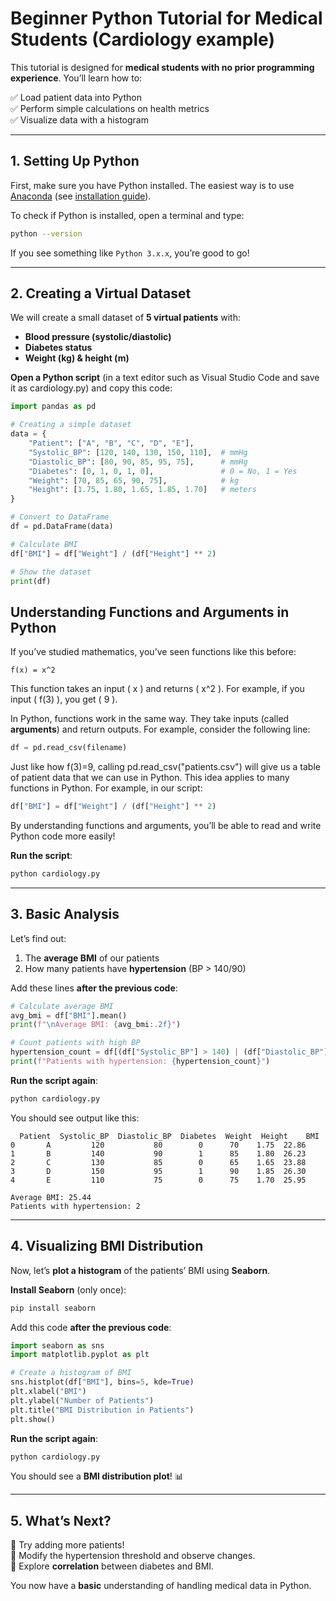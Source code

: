 # **Beginner Python Tutorial for Medical Students (Cardiology example)**  

This tutorial is designed for **medical students with no prior programming experience**. You’ll learn how to:  

✅ Load patient data into Python  
✅ Perform simple calculations on health metrics  
✅ Visualize data with a histogram  

---

## **1. Setting Up Python**  

First, make sure you have Python installed. The easiest way is to use [Anaconda](https://www.anaconda.com/products/distribution) (see [installation guide](anaconda_basics.md)).  

To check if Python is installed, open a terminal and type:  

```bash
python --version
```

If you see something like `Python 3.x.x`, you’re good to go!  

---

## **2. Creating a Virtual Dataset**  

We will create a small dataset of **5 virtual patients** with:  
- **Blood pressure (systolic/diastolic)**  
- **Diabetes status**  
- **Weight (kg) & height (m)**  

**Open a Python script** (in a text editor such as Visual Studio Code and save it as cardiology.py) and copy this code:

```python
import pandas as pd

# Creating a simple dataset
data = {
    "Patient": ["A", "B", "C", "D", "E"],
    "Systolic_BP": [120, 140, 130, 150, 110],  # mmHg
    "Diastolic_BP": [80, 90, 85, 95, 75],      # mmHg
    "Diabetes": [0, 1, 0, 1, 0],               # 0 = No, 1 = Yes
    "Weight": [70, 85, 65, 90, 75],            # kg
    "Height": [1.75, 1.80, 1.65, 1.85, 1.70]   # meters
}

# Convert to DataFrame
df = pd.DataFrame(data)

# Calculate BMI
df["BMI"] = df["Weight"] / (df["Height"] ** 2)

# Show the dataset
print(df)
```

## **Understanding Functions and Arguments in Python**  

If you’ve studied mathematics, you’ve seen functions like this before:

`f(x) = x^2`

This function takes an input \( x \) and returns \( x^2 \). For example, if you input \( f(3) \), you get \( 9 \).

In Python, functions work in the same way. They take inputs (called **arguments**) and return outputs. For example, consider the following line:

```python
df = pd.read_csv(filename)
```

Just like how f(3)=9, calling pd.read_csv("patients.csv") will give us a table of patient data that we can use in Python.
This idea applies to many functions in Python. For example, in our script:

```python
df["BMI"] = df["Weight"] / (df["Height"] ** 2)
```

By understanding functions and arguments, you’ll be able to read and write Python code more easily!

**Run the script**:  
```bash
python cardiology.py
```

---

## **3. Basic Analysis**  

Let’s find out:  
1. The **average BMI** of our patients  
2. How many patients have **hypertension** (BP > 140/90)  

Add these lines **after the previous code**:  

```python
# Calculate average BMI
avg_bmi = df["BMI"].mean()
print(f"\nAverage BMI: {avg_bmi:.2f}")

# Count patients with high BP
hypertension_count = df[(df["Systolic_BP"] > 140) | (df["Diastolic_BP"] > 90)].shape[0]
print(f"Patients with hypertension: {hypertension_count}")
```

**Run the script again**:  
```bash
python cardiology.py
```

You should see output like this:  
```
  Patient  Systolic_BP  Diastolic_BP  Diabetes  Weight  Height    BMI
0       A         120           80        0      70    1.75  22.86
1       B         140           90        1      85    1.80  26.23
2       C         130           85        0      65    1.65  23.88
3       D         150           95        1      90    1.85  26.30
4       E         110           75        0      75    1.70  25.95

Average BMI: 25.44
Patients with hypertension: 2
```

---

## **4. Visualizing BMI Distribution**  

Now, let’s **plot a histogram** of the patients’ BMI using **Seaborn**.

**Install Seaborn** (only once):  
```bash
pip install seaborn
```

Add this code **after the previous code**:  

```python
import seaborn as sns
import matplotlib.pyplot as plt

# Create a histogram of BMI
sns.histplot(df["BMI"], bins=5, kde=True)
plt.xlabel("BMI")
plt.ylabel("Number of Patients")
plt.title("BMI Distribution in Patients")
plt.show()
```

**Run the script again**:  
```bash
python cardiology.py
```

You should see a **BMI distribution plot**! 📊  

---

## **5. What’s Next?**  
🔹 Try adding more patients!  
🔹 Modify the hypertension threshold and observe changes.  
🔹 Explore **correlation** between diabetes and BMI.  

You now have a **basic** understanding of handling medical data in Python.
